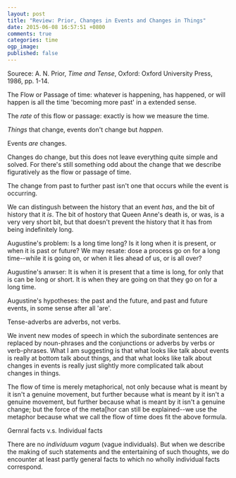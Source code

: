 ```yaml
---
layout: post
title: "Review: Prior, Changes in Events and Changes in Things"
date: 2015-06-08 16:57:51 +0800
comments: true
categories: time
ogp_image: 
published: false
---
```


Sourece: A. N. Prior, *Time and Tense*, Oxford: Oxford University Press, 1986, pp. 1-14.

<!--more-->

The Flow or Passage of time: whatever is happening, has happened, or will happen is all the time 'becoming more past' in a extended sense.

The *rate* of this flow or passage: exactly is how we measure the time.

*Things* that change, events don't change but *happen*.

Events *are* changes.

Changes do change, but this does not leave everything quite simple and solved. For there's still something odd about the change that we describe figuratively as the flow or passage of time.

The change from past to further past isn't one that occurs while the event is occurring. 

We can distingush between the history that an event *has*, and the bit of history that it *is*. The bit of hostory that Queen Anne's death is, or was, is a very very short bit, but that doesn't prevent the history that it has from being indefinitely long.

Augustine's problem: Is a long time long? Is it long when it is present, or when it is past or future? We may resate: dose a process go on for a long time--while it is going on, or when it lies ahead of us, or is all over?

Augustine's anwser: It is when it is present that a time is long, for only that is can be long or short. It is when they are going on that they go on for a long time.

Augustine's hypotheses: the past and the future, and past and future events, in some sense after all 'are'.

Tense-adverbs are adverbs, not verbs.

We invent new modes of speech in which the subordinate sentences are replaced by noun-phrases and the conjunctions or adverbs by verbs or verb-phrases. What I am suggesting is that what looks like talk about events is really at bottom talk about things, and that what looks like talk about changes in events is really just slightly more complicated talk about changes in things.

The flow of time is merely metaphorical, not only because what is meant by it isn't a genuine movement, but further because what is meant by it isn't a genuine movement, but further because what is meant by it isn't a genuine change; but the force of the meta[hor can still be explained--we use the metaphor because what we call the flow of time does fit the above formula.

Gernral facts v.s. Individual facts

There are no *individuum vagum* (vague individuals). But when we describe the making of such statements and the entertaining of such thoughts, we do encounter at least partly general facts to which no wholly individual facts correspond.
